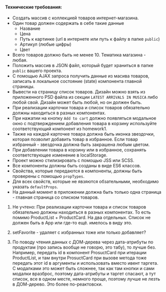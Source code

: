 #### Технические требования:
- Создать массив с коллекцией товаров интернет-магазина.
- Один товар должен содержать в себе такие данные
  - Название
  - Цена
  - Путь к картинке (url в интернете или путь к файлу в папке `public`)
  - Артикул (любые цифры)
  - Цвет
- Всего товаров должно быть не менее 10. Тематика магазина - любая.
- Положить массив в JSON файл, который будет храниться в папке `public` вашего проекта.
- С помощью AJAX запроса получить данные из масива товаров, записать в локальное состояние (state) компонента главной страницы.
- Вывести на страницу список товаров. Дизайн можно взять из приложенного PSD файла из секции `LATEST ARRIVALS IN MUSICA` либо любой свой. Дизайн может быть любой, но он должен быть.
- При реализации карточки товара и список товаров обязательно должны находиться в разных компонентах.
- При нажатии на кнопку `Add to cart` должно появляться модальное окно с подтверждением добавления товара в корзину используйте соответствующий компонент из homework1.
- Также на каждой карточке товара должна быть иконка звездочки, которая позволит добавить товар в избранное. Если товар избранный - звездочка должна быть закрашена любым цветом.
- При добавлении товара в корзину или в избранное, сохранять соответствующее изменение в localStorage.
- Проект можно стилизировать с помощью JSS или SCSS.
- Все компоненты должны быть созданы в виде ES6 классов.
- Свойства, которые передаются в компоненты, должны быть проверены с помощью `propTypes`.
- Для всех свойств, которые не явзяются обзательными, необходимо указать `defaultProps`.
- На данный момент в приложении должна быть только одна страница - главная страница со списком товаров.


1. Не учтено: При реализации карточки товара и список товаров обязательно должны находиться в разных компонентах. То есть помимо ProductList + ProductCard. На два отдельных. Список не должен быть в App или где-то ещё. имелось в виду это.

2. setFavorite - удаляет с избранных тоже или только добавляет? 

3. По поводу чтения данных с ДОМ-дерева через дата-атрибуты по продуктам (про запись вообще не говорю, это табу), то лучше без.  Например, передать id в компонент ProsuctCard при итерации ProductList, и там внутри ProsuctCard при вызове метода тоже передать этот id в аргументы и использовать вместо ивент таргета. С модалками это может быть сложнее, так как там кнопки и сами модалки вразброс, поэтому дата-атрибуты и таргет спасают, а тут список, все в одном месте, немного проще, поэтому лучше не лезть в ДОМ-дерево. Это более по-реактовски. 
